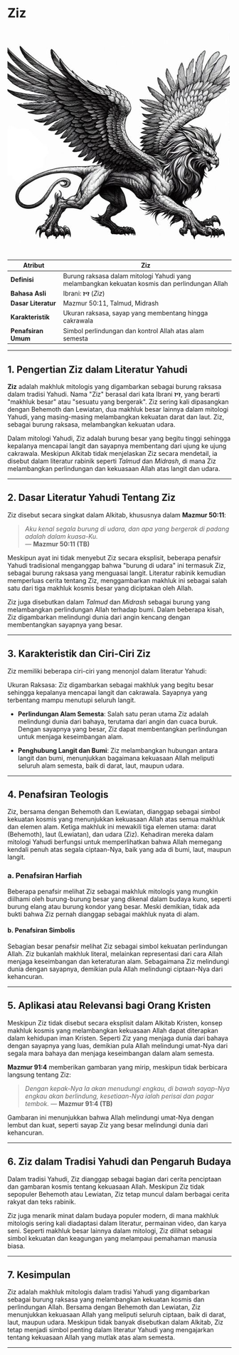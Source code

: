 # Ziz

![Ilustrasi Gambar Makhluk Mitologi Ziz](data/img/ziz.jpg)

| **Atribut** | **Ziz** |
|---|---|
| **Definisi** | Burung raksasa dalam mitologi Yahudi yang melambangkan kekuatan kosmis dan perlindungan Allah |
| **Bahasa Asli** | Ibrani: **זיז** (*Ziz*) |
| **Dasar Literatur** | Mazmur 50:11, Talmud, Midrash |
| **Karakteristik** | Ukuran raksasa, sayap yang membentang hingga cakrawala |
| **Penafsiran Umum** | Simbol perlindungan dan kontrol Allah atas alam semesta |

---

## 1. Pengertian Ziz dalam Literatur Yahudi

**Ziz** adalah makhluk mitologis yang digambarkan sebagai burung raksasa dalam tradisi Yahudi. Nama "Ziz" berasal dari kata Ibrani **זיז**, yang berarti "makhluk besar" atau "sesuatu yang bergerak". Ziz sering kali dipasangkan dengan Behemoth dan Lewiatan, dua makhluk besar lainnya dalam mitologi Yahudi, yang masing-masing melambangkan kekuatan darat dan laut. Ziz, sebagai burung raksasa, melambangkan kekuatan udara.

Dalam mitologi Yahudi, Ziz adalah burung besar yang begitu tinggi sehingga kepalanya mencapai langit dan sayapnya membentang dari ujung ke ujung cakrawala. Meskipun Alkitab tidak menjelaskan Ziz secara mendetail, ia disebut dalam literatur rabinik seperti *Talmud* dan *Midrash*, di mana Ziz melambangkan perlindungan dan kekuasaan Allah atas langit dan udara.

---

## 2. Dasar Literatur Yahudi Tentang Ziz

Ziz disebut secara singkat dalam Alkitab, khususnya dalam **Mazmur 50:11**:

> *Aku kenal segala burung di udara, dan apa yang bergerak di padang adalah dalam kuasa-Ku.*  
> — **Mazmur 50:11 (TB)**

Meskipun ayat ini tidak menyebut Ziz secara eksplisit, beberapa penafsir Yahudi tradisional menganggap bahwa "burung di udara" ini termasuk Ziz, sebagai burung raksasa yang menguasai langit. Literatur rabinik kemudian memperluas cerita tentang Ziz, menggambarkan makhluk ini sebagai salah satu dari tiga makhluk kosmis besar yang diciptakan oleh Allah.

Ziz juga disebutkan dalam *Talmud* dan *Midrash* sebagai burung yang melambangkan perlindungan Allah terhadap bumi. Dalam beberapa kisah, Ziz digambarkan melindungi dunia dari angin kencang dengan membentangkan sayapnya yang besar.

---

## 3. Karakteristik dan Ciri-Ciri Ziz

Ziz memiliki beberapa ciri-ciri yang menonjol dalam literatur Yahudi:

Ukuran Raksasa: Ziz digambarkan sebagai makhluk yang begitu besar sehingga kepalanya mencapai langit dan cakrawala. Sayapnya yang terbentang mampu menutupi seluruh langit.
  
- **Perlindungan Alam Semesta**: Salah satu peran utama Ziz adalah melindungi dunia dari bahaya, terutama dari angin dan cuaca buruk. Dengan sayapnya yang besar, Ziz dapat membentangkan perlindungan untuk menjaga keseimbangan alam.

- **Penghubung Langit dan Bumi**: Ziz melambangkan hubungan antara langit dan bumi, menunjukkan bagaimana kekuasaan Allah meliputi seluruh alam semesta, baik di darat, laut, maupun udara.

---

## 4. Penafsiran Teologis

Ziz, bersama dengan Behemoth dan lLewiatan, dianggap sebagai simbol kekuatan kosmis yang menunjukkan kekuasaan Allah atas semua makhluk dan elemen alam. Ketiga makhluk ini mewakili tiga elemen utama: darat (Behemoth), laut (Lewiatan), dan udara (Ziz). Kehadiran mereka dalam mitologi Yahudi berfungsi untuk memperlihatkan bahwa Allah memegang kendali penuh atas segala ciptaan-Nya, baik yang ada di bumi, laut, maupun langit.

### a. Penafsiran Harfiah
Beberapa penafsir melihat Ziz sebagai makhluk mitologis yang mungkin diilhami oleh burung-burung besar yang dikenal dalam budaya kuno, seperti burung elang atau burung kondor yang besar. Meski demikian, tidak ada bukti bahwa Ziz pernah dianggap sebagai makhluk nyata di alam.

#### **b. Penafsiran Simbolis**
Sebagian besar penafsir melihat Ziz sebagai simbol kekuatan perlindungan Allah. Ziz bukanlah makhluk literal, melainkan representasi dari cara Allah menjaga keseimbangan dan keteraturan alam. Sebagaimana Ziz melindungi dunia dengan sayapnya, demikian pula Allah melindungi ciptaan-Nya dari kehancuran.

---

## 5. Aplikasi atau Relevansi bagi Orang Kristen

Meskipun Ziz tidak disebut secara eksplisit dalam Alkitab Kristen, konsep makhluk kosmis yang melambangkan kekuasaan Allah dapat diterapkan dalam kehidupan iman Kristen. Seperti Ziz yang menjaga dunia dari bahaya dengan sayapnya yang luas, demikian pula Allah melindungi umat-Nya dari segala mara bahaya dan menjaga keseimbangan dalam alam semesta.

**Mazmur 91:4** memberikan gambaran yang mirip, meskipun tidak berbicara langsung tentang Ziz:

> *Dengan kepak-Nya Ia akan menudungi engkau, di bawah sayap-Nya engkau akan berlindung, kesetiaan-Nya ialah perisai dan pagar tembok.*
> — **Mazmur 91:4 (TB)**

Gambaran ini menunjukkan bahwa Allah melindungi umat-Nya dengan lembut dan kuat, seperti sayap Ziz yang besar melindungi dunia dari kehancuran.

---

## 6. Ziz dalam Tradisi Yahudi dan Pengaruh Budaya

Dalam tradisi Yahudi, Ziz dianggap sebagai bagian dari cerita penciptaan dan gambaran kosmis tentang kekuasaan Allah. Meskipun Ziz tidak sepopuler Behemoth atau Lewiatan, Ziz tetap muncul dalam berbagai cerita rakyat dan teks rabinik.

Ziz juga menarik minat dalam budaya populer modern, di mana makhluk mitologis sering kali diadaptasi dalam literatur, permainan video, dan karya seni. Seperti makhluk besar lainnya dalam mitologi, Ziz dilihat sebagai simbol kekuatan dan keagungan yang melampaui pemahaman manusia biasa.

---

## 7. Kesimpulan

Ziz adalah makhluk mitologis dalam tradisi Yahudi yang digambarkan sebagai burung raksasa yang melambangkan kekuatan kosmis dan perlindungan Allah. Bersama dengan Behemoth dan Lewiatan, Ziz menunjukkan kekuasaan Allah yang meliputi seluruh ciptaan, baik di darat, laut, maupun udara. Meskipun tidak banyak disebutkan dalam Alkitab, Ziz tetap menjadi simbol penting dalam literatur Yahudi yang mengajarkan tentang kekuasaan Allah yang mutlak atas alam semesta.

---
